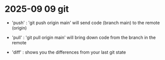 # 2025-09 09 git

- 'push' : 'git push origin main' will send code (branch main) to the remote (origin)
- 'pull' : 'git pull origin main' will bring down code from the branch in the remote
  
- 'diff' : shows you the differences from your last git state
